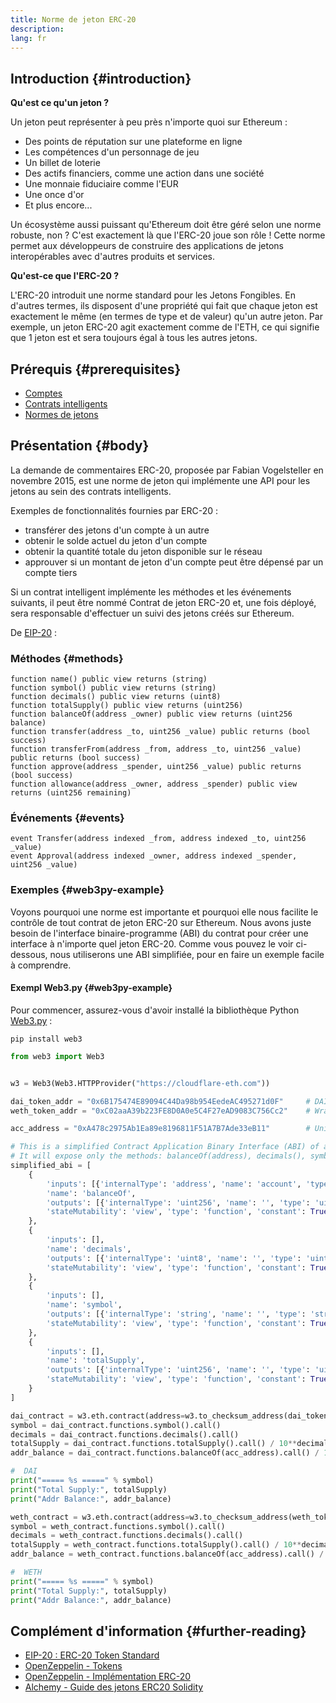 ```yaml
---
title: Norme de jeton ERC-20
description:
lang: fr
---
```


## Introduction {#introduction}

**Qu'est ce qu'un jeton ?**

Un jeton peut représenter à peu près n'importe quoi sur Ethereum :

- Des points de réputation sur une plateforme en ligne
- Les compétences d'un personnage de jeu
- Un billet de loterie
- Des actifs financiers, comme une action dans une société
- Une monnaie fiduciaire comme l'EUR
- Une once d'or
- Et plus encore...

Un écosystème aussi puissant qu'Ethereum doit être géré selon une norme robuste, non ? C'est exactement là que l'ERC-20 joue son rôle ! Cette norme permet aux développeurs de construire des applications de jetons interopérables avec d'autres produits et services.

**Qu'est-ce que l'ERC-20 ?**

L'ERC-20 introduit une norme standard pour les Jetons Fongibles. En d'autres termes, ils disposent d'une propriété qui fait que chaque jeton est exactement le même (en termes de type et de valeur) qu'un autre jeton. Par exemple, un jeton ERC-20 agit exactement comme de l'ETH, ce qui signifie que 1 jeton est et sera toujours égal à tous les autres jetons.

## Prérequis {#prerequisites}

- [Comptes](/developers/docs/accounts)
- [Contrats intelligents](/developers/docs/smart-contracts/)
- [Normes de jetons](/developers/docs/standards/tokens/)

## Présentation {#body}

La demande de commentaires ERC-20, proposée par Fabian Vogelsteller en novembre 2015, est une norme de jeton qui implémente une API pour les jetons au sein des contrats intelligents.

Exemples de fonctionnalités fournies par ERC-20 :

- transférer des jetons d'un compte à un autre
- obtenir le solde actuel du jeton d'un compte
- obtenir la quantité totale du jeton disponible sur le réseau
- approuver si un montant de jeton d'un compte peut être dépensé par un compte tiers

Si un contrat intelligent implémente les méthodes et les événements suivants, il peut être nommé Contrat de jeton ERC-20 et, une fois déployé, sera responsable d'effectuer un suivi des jetons créés sur Ethereum.

De [EIP-20](https://eips.ethereum.org/EIPS/eip-20) :

### Méthodes {#methods}

```solidity
function name() public view returns (string)
function symbol() public view returns (string)
function decimals() public view returns (uint8)
function totalSupply() public view returns (uint256)
function balanceOf(address _owner) public view returns (uint256 balance)
function transfer(address _to, uint256 _value) public returns (bool success)
function transferFrom(address _from, address _to, uint256 _value) public returns (bool success)
function approve(address _spender, uint256 _value) public returns (bool success)
function allowance(address _owner, address _spender) public view returns (uint256 remaining)
```

### Événements {#events}

```solidity
event Transfer(address indexed _from, address indexed _to, uint256 _value)
event Approval(address indexed _owner, address indexed _spender, uint256 _value)
```

### Exemples {#web3py-example}

Voyons pourquoi une norme est importante et pourquoi elle nous facilite le contrôle de tout contrat de jeton ERC-20 sur Ethereum. Nous avons juste besoin de l'interface binaire-programme (ABI) du contrat pour créer une interface à n'importe quel jeton ERC-20. Comme vous pouvez le voir ci-dessous, nous utiliserons une ABI simplifiée, pour en faire un exemple facile à comprendre.

#### Exempl Web3.py {#web3py-example}

Pour commencer, assurez-vous d'avoir installé la bibliothèque Python [Web3.py](https://web3py.readthedocs.io/en/stable/quickstart.html#installation) :

```
pip install web3
```

```python
from web3 import Web3


w3 = Web3(Web3.HTTPProvider("https://cloudflare-eth.com"))

dai_token_addr = "0x6B175474E89094C44Da98b954EedeAC495271d0F"     # DAI
weth_token_addr = "0xC02aaA39b223FE8D0A0e5C4F27eAD9083C756Cc2"    # Wrapped ether (WETH)

acc_address = "0xA478c2975Ab1Ea89e8196811F51A7B7Ade33eB11"        # Uniswap V2: DAI 2

# This is a simplified Contract Application Binary Interface (ABI) of an ERC-20 Token Contract.
# It will expose only the methods: balanceOf(address), decimals(), symbol() and totalSupply()
simplified_abi = [
    {
        'inputs': [{'internalType': 'address', 'name': 'account', 'type': 'address'}],
        'name': 'balanceOf',
        'outputs': [{'internalType': 'uint256', 'name': '', 'type': 'uint256'}],
        'stateMutability': 'view', 'type': 'function', 'constant': True
    },
    {
        'inputs': [],
        'name': 'decimals',
        'outputs': [{'internalType': 'uint8', 'name': '', 'type': 'uint8'}],
        'stateMutability': 'view', 'type': 'function', 'constant': True
    },
    {
        'inputs': [],
        'name': 'symbol',
        'outputs': [{'internalType': 'string', 'name': '', 'type': 'string'}],
        'stateMutability': 'view', 'type': 'function', 'constant': True
    },
    {
        'inputs': [],
        'name': 'totalSupply',
        'outputs': [{'internalType': 'uint256', 'name': '', 'type': 'uint256'}],
        'stateMutability': 'view', 'type': 'function', 'constant': True
    }
]

dai_contract = w3.eth.contract(address=w3.to_checksum_address(dai_token_addr), abi=simplified_abi)
symbol = dai_contract.functions.symbol().call()
decimals = dai_contract.functions.decimals().call()
totalSupply = dai_contract.functions.totalSupply().call() / 10**decimals
addr_balance = dai_contract.functions.balanceOf(acc_address).call() / 10**decimals

#  DAI
print("===== %s =====" % symbol)
print("Total Supply:", totalSupply)
print("Addr Balance:", addr_balance)

weth_contract = w3.eth.contract(address=w3.to_checksum_address(weth_token_addr), abi=simplified_abi)
symbol = weth_contract.functions.symbol().call()
decimals = weth_contract.functions.decimals().call()
totalSupply = weth_contract.functions.totalSupply().call() / 10**decimals
addr_balance = weth_contract.functions.balanceOf(acc_address).call() / 10**decimals

#  WETH
print("===== %s =====" % symbol)
print("Total Supply:", totalSupply)
print("Addr Balance:", addr_balance)
```

## Complément d'information {#further-reading}

- [EIP-20 : ERC-20 Token Standard](https://eips.ethereum.org/EIPS/eip-20)
- [OpenZeppelin - Tokens](https://docs.openzeppelin.com/contracts/3.x/tokens#ERC20)
- [OpenZeppelin - Implémentation ERC-20](https://github.com/OpenZeppelin/openzeppelin-contracts/blob/master/contracts/token/ERC20/ERC20.sol)
- [Alchemy - Guide des jetons ERC20 Solidity](https://www.alchemy.com/overviews/erc20-solidity)
